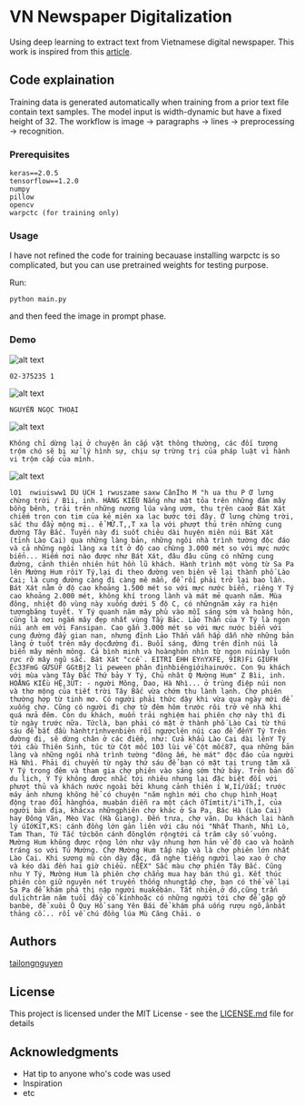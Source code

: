 # VN Newspaper Digitalization


Using deep learning to extract text from Vietnamese digital newspaper. This work is inspired from this [article](https://arxiv.org/pdf/1506.04395.pdf). 

## Code explaination
Training data is generated automatically when training from a prior text file contain text samples.
The model input is width-dynamic but have a fixed height of 32. The workflow is image -> paragraphs -> lines -> preprocessing -> recognition.


### Prerequisites


```
keras==2.0.5
tensorflow==1.2.0
numpy
pillow
opencv
warpctc (for training only)
```

### Usage

I have not refined the code for training becauase installing warpctc is so complicated, but you can use pretrained weights for testing purpose.

Run:

```
python main.py
```

and then feed the image in prompt phase.


### Demo
![alt text](https://github.com/tailongnguyen/Newspaper-Optical-Character-Recognition/tree/master/images/0.jpg) 

```
02-375235 1 
```
![alt text](https://github.com/tailongnguyen/Newspaper-Optical-Character-Recognition/tree/master/images/46.png) 

```
NGUYỄN NGỌC THOẠI 
```
![alt text](https://github.com/tailongnguyen/Newspaper-Optical-Character-Recognition/tree/master/images/43.png) 

```
Không chỉ dừng lại ở chuyện ăn cắp vặt thông thường, các đối tượng trộm chó sẽ bị xử lý hình sự, chịu sự trừng trị của pháp luật vì hành vi trộm cắp của mình. 
```
![alt text](https://github.com/tailongnguyen/Newspaper-Optical-Character-Recognition/tree/master/images/9.jpg) 

```
lO1  nwiuisww1 DU ỤCH 1 rwuszame saxw CânĨho M "h ua thu P Ơ lưng chừng trời / Bìi, inh. HÀNG KIỀU Nắng như mật tỏa trên những đám mây bồng bênh, trải trên những nương lúa vàng ươm, thu trên caoở Bát Xát chiếm trọn con tim của kẻ miên xa lạc bước tới đây. Ở lưng chừng trời, sắc thu đẩy mộng mị.. ể MỮ.T,,T xa lạ với phượt thủ trên những cung đường Tây Bắc. Tuyến này đi suốt chiêu dài huyện miên núi Bát Xát (tỉnh Lào Cai) qua những làng bản, những ngôi nhà trình tường độc đáo và cả những ngôi làng xa tít ở độ cao chừng 3.000 mét so với mực nước biển... Hiếm nơi nào được như Bát Xát, đâu đâu cũng có những cung đường, cảnh thiên nhiên hút hồn lũ khách. Hành trình một vòng từ Sa Pa lên Mường Hum rôiY Tý,lại đi theo đường ven biên vẽ lại thành phố Lào Cai; là cung đường càng đi càng mê mẩn, để rổi phải trở lại bao lần. Bát Xát nằm ở độ cao khoảng 1.500 mét so với mực nước biển, riêng Y Tý cao khoảng 2.000 mét, không khí trong lành và mát mẻ quanh năm. Mùa đông, nhiệt độ vùng này xuống dưới 5 độ C, có nhữngnăm xảy ra hiện tượngbăng tuyết. Y Tý quanh năm mây phù vào mỗi sáng sớm và hoàng hôn, cũng là nơi ngắm mây đẹp nhất vùng Tầy Bảc. Lảo Thẩn của Y Tý là ngọn núi anh em với Fansipan. Cao gẩn 3.000 mét so với mực nước biển với cung đường đẩy gian nan, nhưng đỉnh Lảo Thẩn vẫn hấp dẫn nhờ những bản làng ở tuốt trên mây dọcđường đi. Buổi sáng, đứng trên đỉnh núi là biển mây mênh mông. Cả bình minh và hoànghôn nhìn từ ngọn núinày luôn rực rỡ mây ngũ sắc. Bát Xát "ccề . EITRI EHH EYnYXFE, 9IR)Fi GỊUFH Ệc33FmG GỨSÚF GGtBj2 li peween phân địnhbiêngiớihainước. Con 9u khách với mùa vàng Tây Đắc Thứ bảy Y Tý, Chủ nhât Q Mường Hum" Z Bìi, inh. HOẰNG KIỀu HỆ,3ÚT: - người Mông, Dao, Hà Nhì... ở trùng điệp núi non và thơ mộng của tiết trời Tây Bắc vừa chớm thu lành lạnh. Chợ phiên thường hợp từ tinh mơ. Có người phải thức dậy khi vừa qua ngày mới để xuống chợ. Cũng có người đi chợ từ đêm hôm trước rôi trở vê nhà khi quá nửa đêm. Còn du khách, muốn trải nghiệm hai phiên chợ này thì đi từ ngày trước nữa. Tứclà, bạn phải có mặt ở thành phố Lào Cai từ thú sáu để bắt đầu hànhtrìnhvenbiên rồi ngượclên núi cao để đếnY Tý Trên đường đi, sẽ dừng chân ở các điểm, như: Cửa khẩu Lào Cai dài lênY Tý tới cầu Thiên Sinh, túc từ Cột mốc 103 lùi về Cột mốc87, qua những bản làng và những ngôi nhà trình tường "đông ấm, hè mát" độc đáo của người Hà Nhì. Phải di chuyển từ ngày thứ sáu để bạn có mặt tại trung tâm xã Y Tý trong đêm và tham gia chợ phiên vào sáng sớm thứ bảy. Trên bản đồ du lịch, Y Tý không được nhắc tới nhiêu nhưng lại đặc biệt đối với phượt thủ và khách nước ngoài bởi khung cảnh thiên í W,Ií/ứắí; trước máy ảnh nhưng không hể có chuyện "năm nghìn mới cho chụp hình Hoạt động trao đổi hànghóa, muabán diễn ra một cách ốTímtit/i"iTh,Ỉ, của người bản địa, khácxa nhữngphiên chợ khác ở Sa Pa, Bác Hà (Lào Cai) hay Đông Văn, Mèo Vạc (Hà Giang). Đến trưa, chợ vãn. Du khách lại hành lý úIớKíT,KS: cánh đồng lớn gản liên với câu nói "Nhất Thanh, Nhì Lò, Tam Than, Tứ Tắc tứcbõn cánh đônglớn rộngtới cả trăm cây số vuông. Mường Hum không được rộng lớn như vậy nhung hơn hản về độ cao và hoành tráng so với Tú Mường. Chợ Mường Hum tấp nập và là chợ phiên lớn nhất Lào Cai. Khi sương mù còn dày đặc, đã nghe tiếng người lao xao ở chợ và kéo dài đến hai giờ chiểu. nẺỆX" Sắc màu chợ phiên Tây Bắc. Cũng nhu Y Tý, Mường Hum là phiên chợ chẳng mua hay bán thú gì. Kết thúc phiên còn giữ nguyên nét truyển thống nhungtấp chợ, bạn có thể về lại Sa Pa để khám phá thị nập người muakẻbán. Tất nhiên,ở đó,cũng trấn dulịchtrăm năm tuổi đẩy cổ kínhhoặc có những người tới chợ để gặp gỡ bạnbè, để xuôi Ô Quy Hồ sang Yên Bái để khám phá uống rượu ngô,ănbát thảng cố... rổi về chú đồng lúa Mù Căng Chải. o 
```


## Authors

[tailongnguyen](https://github.com/tailongnguyen)

## License

This project is licensed under the MIT License - see the [LICENSE.md](LICENSE.md) file for details

## Acknowledgments

* Hat tip to anyone who's code was used
* Inspiration
* etc
